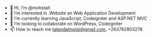 - 👋 Hi, I’m @motistait
- 👀 I’m interested in .Website an Web Application Development
- 🌱 I’m currently learning JavaScript, Codeigniter and ASP.NET MVC
- 💞️ I’m looking to collaborate on WordPress, Codeigniter
- 📫 How to reach me tatendalmotsi@gmail.com, +263782803278

<!---
motistait/motistait is a ✨ special ✨ repository because its `README.md` (this file) appears on your GitHub profile.
You can click the Preview link to take a look at your changes.
--->
